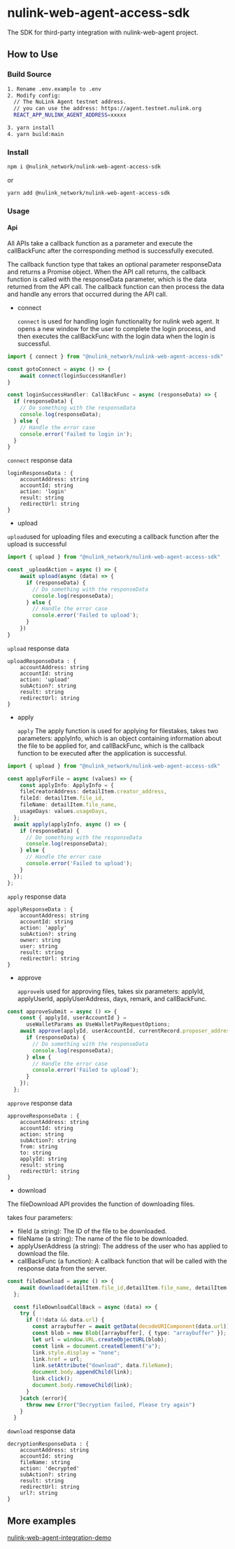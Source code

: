 # nulink-web-agent-access-sdk
The SDK for third-party integration with nulink-web-agent project.

## How to Use

### Build Source

```bash
1. Rename .env.example to .env
2. Modify config:
  // The NuLink Agent testnet address.
  // you can use the address: https://agent.testnet.nulink.org
  REACT_APP_NULINK_AGENT_ADDRESS=xxxxx

3. yarn install
4. yarn build:main
```

### Install
```bash
npm i @nulink_network/nulink-web-agent-access-sdk
```
or
```bash
yarn add @nulink_network/nulink-web-agent-access-sdk
```

### Usage
#### Api
All APIs take a callback function as a parameter and execute the callBackFunc after the corresponding method is successfully executed.

The callback function type that takes an optional parameter responseData and returns a Promise object.
When the API call returns, the callback function is called with the responseData parameter, which is the data returned from the API call. The callback function can then process the data and handle any errors that occurred during the API call.
- connect


  ```connect``` is used for handling login functionality for nulink web agent. It opens a new window for the user to complete the login process, and then executes the callBackFunc with the login data when the login is successful.

```typescript
import { connect } from "@nulink_network/nulink-web-agent-access-sdk"

const gotoConnect = async () => {
    await connect(loginSuccessHandler)
}

const loginSuccessHandler: CallBackFunc = async (responseData) => {
  if (responseData) {
    // Do something with the responseData
    console.log(responseData);
  } else {
    // Handle the error case
    console.error('Failed to login in');
  }
}
```
```connect``` response data
```
loginResponseData : {
    accountAddress: string
    accountId: string
    action: 'login'
    result: string
    redirectUrl: string
}
```

- upload

```upload```used for uploading files and executing a callback function after the upload is successful
```typescript
import { upload } from "@nulink_network/nulink-web-agent-access-sdk"

const _uploadAction = async () => {
    await upload(async (data) => {
      if (responseData) {
        // Do something with the responseData
        console.log(responseData);
      } else {
        // Handle the error case
        console.error('Failed to upload');
      }
    })
}
```
```upload``` response data

```
uploadResponseData : {
    accountAddress: string
    accountId: string
    action: 'upload'
    subAction?: string
    result: string
    redirectUrl: string
}
```
- apply


  ```apply``` The apply function is used for applying for filestakes, takes two parameters: applyInfo, which is an object containing information about the file to be applied for, and callBackFunc, which is the callback function to be executed after the application is successful.
  
```typescript
import { upload } from "@nulink_network/nulink-web-agent-access-sdk"

const applyForFile = async (values) => {
    const applyInfo: ApplyInfo = {
    fileCreatorAddress: detailItem.creator_address,
    fileId: detailItem.file_id,
    fileName: detailItem.file_name,
    usageDays: values.usageDays,
  };
  await apply(applyInfo, async () => {
    if (responseData) {
      // Do something with the responseData
      console.log(responseData);
    } else {
      // Handle the error case
      console.error('Failed to upload');
    }
  });
};
```
```apply``` response data
```
applyResponseData : {
    accountAddress: string
    accountId: string
    action: 'apply'
    subAction?: string
    owner: string
    user: string
    result: string
    redirectUrl: string
}
```

- approve

  ```approve```is used for approving files, takes six parameters: applyId, applyUserId, applyUserAddress, days, remark, and callBackFunc.
  
```typescript
const approveSubmit = async () => {
    const { applyId, userAccountId } =
      useWalletParams as UseWalletPayRequestOptions;
    await approve(applyId, userAccountId, currentRecord.proposer_address, currentRecord.days, currentRecord.remark, async () => {
      if (responseData) {
        // Do something with the responseData
        console.log(responseData);
      } else {
        // Handle the error case
        console.error('Failed to upload');
      }
    });
  };
```
```approve``` response data
```
approveResponseData : {
    accountAddress: string
    accountId: string
    action: string
    subAction?: string
    from: string
    to: string
    applyId: string
    result: string
    redirectUrl: string
}
```
- download

The fileDownload API provides the function of downloading files.

takes four parameters:
- fileId (a string): The ID of the file to be downloaded.
- fileName (a string): The name of the file to be downloaded.
- applyUserAddress (a string): The address of the user who has applied to download the file.
- callBackFunc (a function): A callback function that will be called with the response data from the server.

```typescript
const fileDownload = async () => {
    await download(detailItem.file_id,detailItem.file_name, detailItem.file_owner_address, fileDownloadCallBack);
  };

  const fileDownloadCallBack = async (data) => {
    try {
      if (!!data && data.url) {
        const arraybuffer = await getData(decodeURIComponent(data.url))
        const blob = new Blob([arraybuffer], { type: "arraybuffer" });
        let url = window.URL.createObjectURL(blob);
        const link = document.createElement("a");
        link.style.display = "none";
        link.href = url;
        link.setAttribute("download", data.fileName);
        document.body.appendChild(link);
        link.click();
        document.body.removeChild(link);
      }
    }catch (error){
      throw new Error("Decryption failed, Please try again")
    }
  }
```
```download``` response data
```
decryptionResponseData : {
    accountAddress: string
    accountId: string
    fileName: string
    action: 'decrypted'
    subAction?: string
    result: string
    redirectUrl: string
    url?: string
}
```

## More examples

[nulink-web-agent-integration-demo](https://github.com/NuLink-network/nulink-web-agent-integration-demo.git) 
